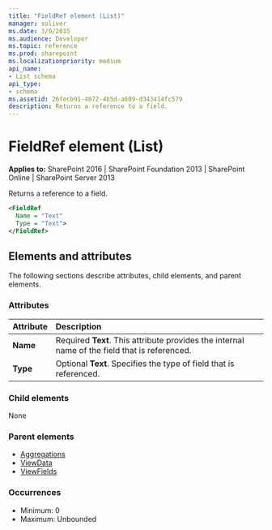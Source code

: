 ```yaml
---
title: "FieldRef element (List)"
manager: soliver
ms.date: 3/9/2015
ms.audience: Developer
ms.topic: reference
ms.prod: sharepoint
ms.localizationpriority: medium
api_name:
- List schema
api_type:
- schema
ms.assetid: 26fecb91-4872-4b5d-a609-d343414fc579
description: Returns a reference to a field. 
---
```


# FieldRef element (List)

**Applies to:** SharePoint 2016 | SharePoint Foundation 2013 | SharePoint Online | SharePoint Server 2013
  
Returns a reference to a field. 
  
```XML
<FieldRef
  Name = "Text"
  Type = "Text">
</FieldRef>
```

## Elements and attributes

The following sections describe attributes, child elements, and parent elements.

### Attributes

|**Attribute**|**Description**|
|:-----|:-----|
|**Name** <br/> |Required **Text**. This attribute provides the internal name of the field that is referenced.  <br/> |
|**Type** <br/> |Optional **Text**. Specifies the type of field that is referenced.  <br/> |
   
### Child elements

None
   
### Parent elements

- [Aggregations](aggregations-element-list.md)
- [ViewData](viewdata-element-list.md)
- [ViewFields](viewfields-element-list.md)
   
### Occurrences

- Minimum: 0
- Maximum: Unbounded  

<br/> 
   

